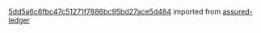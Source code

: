 [5dd5a6c6fbc47c51271f7886bc95bd27ace5d484](https://github.com/insolar/assured-ledger/commit/5dd5a6c6fbc47c51271f7886bc95bd27ace5d484) imported from [assured-ledger](https://github.com/insolar/assured-ledger)
